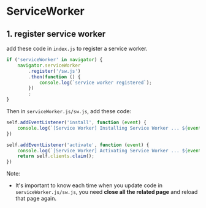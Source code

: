 # ServiceWorker

## 1. register service worker

add these code in `index.js` to register a service worker.

```js
if ('serviceWorker' in navigator) {
    navigator.serviceWorker
        .register('/sw.js')
        .then(function () {
            console.log(`service worker registered`);
        })
        ;
}
```

Then in `serviceWorker.js/sw.js`, add these code:

```js
self.addEventListener('install', function (event) {
    console.log(`[Service Worker] Installing Service Worker ... ${event}`);
})

self.addEventListener('activate', function (event) {
    console.log(`[Service Worker] Activating Service Worker ... ${event}`);
    return self.clients.claim();
})
```

Note:

- It's important to know each time when you update code in `serviceWorker.js/sw.js`, you need **close all the related page** and reload that page again.